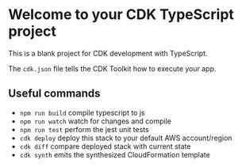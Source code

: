 # Welcome to your CDK TypeScript project

This is a blank project for CDK development with TypeScript.

The `cdk.json` file tells the CDK Toolkit how to execute your app.

## Useful commands

-  `npm run build` compile typescript to js
-  `npm run watch` watch for changes and compile
-  `npm run test` perform the jest unit tests
-  `cdk deploy` deploy this stack to your default AWS account/region
-  `cdk diff` compare deployed stack with current state
-  `cdk synth` emits the synthesized CloudFormation template
